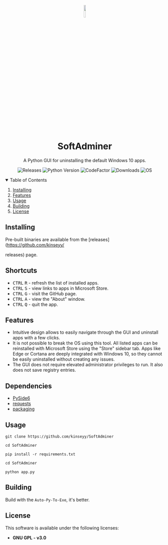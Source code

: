 <p align="center">
  <img width="10%" align="center" src="src/icon.ico">
</p>
<h1 align="center">
  SoftAdminer
</h1>

<p align="center">
    A Python GUI for uninstalling the default Windows 10 apps.
</p>

<p align="center">
  <a style="text-decoration:none" href="https://github.com/kinseyy/SoftAdminer/releases">
    <img src="https://img.shields.io/github/v/release/kinseyy/SoftAdminer?label=Version&style=flat-square&color=00B16A" alt="Releases" />
  </a>
  <a style="text-decoration:none" href="https://www.python.org/downloads/release/python-379/">
    <img src="https://img.shields.io/badge/python-3.7+-blue.svg?color=00B16A&style=flat-square" alt="Python Version" />
  </a>
  <a style="text-decoration:none" href="https://www.codefactor.io/repository/github/kinseyy/SoftAdminer">
    <img src="https://www.codefactor.io/repository/github/kinseyy/SoftAdminer/badge?style=flat-square" alt="CodeFactor" />
  </a>
  <a style="text-decoration:none" href="https://github.com/kinseyy/SoftAdminer/releases">
    <img src="https://img.shields.io/github/downloads/kinseyy/SoftAdminer/total?color=00B16A&style=flat-square" alt="Downloads" />
  </a>
  <a style="text-decoration:none">
    <img src="https://img.shields.io/badge/OS-Windows%2010-blue?style=flat-square&color=00B16A" alt="OS" />
  </a>
</p>


<details open="open">
  <summary>Table of Contents</summary>
  <ol>
    <li><a href="#installing">Installing</a></li>
    <li><a href="#features">Features</a></li>
    <li><a href="#usage">Usage</a></li>
    <li><a href="#building">Building</a></li>
    <li><a href="#license">License</a></li>
  </ol>
</details>

## Installing
Pre-built binaries are available from the [releases](https://github.com/kinseyy/










releases) page.

## Shortcuts

* <kbd>CTRL</kbd> <kbd>R</kbd> - refresh the list of installed apps.
* <kbd>CTRL</kbd> <kbd>S</kbd> - view links to apps in Microsoft Store.
* <kbd>CTRL</kbd> <kbd>G</kbd> - visit the GitHub page.
* <kbd>CTRL</kbd> <kbd>A</kbd> - view the "About" window.
* <kbd>CTRL</kbd> <kbd>Q</kbd> - quit the app.

## Features

* Intuitive design allows to easily navigate through the GUI and uninstall apps with a few clicks.
* It is not possible to break the OS using this tool. All listed apps can be reinstalled with Microsoft Store using the "Store" sidebar tab. Apps like Edge or Cortana are deeply integrated with Windows 10, so they cannot be easily uninstalled without creating any issues.
* The GUI does not require elevated administrator privileges to run. It also does not save registry entries.

## Dependencies

* [PySide6](https://pypi.org/project/PySide6/)
* [requests](https://pypi.org/project/requests/)
* [packaging](https://pypi.org/project/packaging/)

## Usage

```batch
git clone https://github.com/kinseyy/SoftAdminer

cd SoftAdminer

pip install -r requirements.txt

cd SoftAdminer

python app.py
```

## Building

Build with the `Auto-Py-To-Exe`, it's better.



## License

This software is available under the following licenses:

  * **GNU GPL - v3.0**

